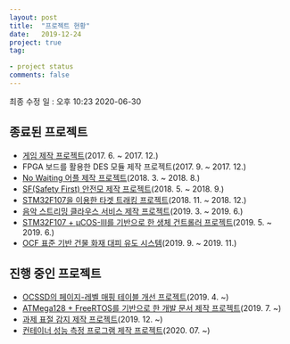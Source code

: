 ```yaml
---
layout: post
title:  "프로젝트 현황"
date:   2019-12-24
project: true
tag:

- project status
comments: false
---
```

최종 수정 일 : 오후 10:23 2020-06-30


## 종료된 프로젝트

* [게임 제작 프로젝트](https://gamejolt.com/games/sinbaram/303545)(2017. 6. ~ 2017. 12.)
* FPGA 보드를 활용한 DES 모듈 제작 프로젝트(2017. 9. ~ 2017. 12.)
* [No Waiting 어플 제작 프로젝트](https://github.com/BlaCkinkGJ/No-Waiting)(2018. 3. ~ 2018. 8.)
* [SF(Safety First) 안전모 제작 프로젝트](https://github.com/BlaCkinkGJ/Safety-Helmet-Embedded-Device)(2018. 5. ~ 2018. 9.)
* [STM32F107을 이용한 타겟 트래킹 프로젝트](https://github.com/BlaCkinkGJ/STM32F107-Hardware-Term)(2018. 11. ~ 2018. 12.)
* [음악 스트리밍 클라우스 서비스 제작 프로젝트](https://github.com/BlaCkinkGJ/MusicCloud)(2019. 3. ~ 2019. 6.)
* [STM32F107 + μCOS-Ⅲ를 기반으로 한 생체 건트롤러 프로젝트](https://github.com/BlaCkinkGJ/HandContoller)(2019. 5. ~ 2019. 6.)
* [OCF 표준 기반 건물 화재 대피 유도 시스템](https://github.com/2nd-Chance/Fire-evacuation-guidance-system-IoT)(2019. 9. ~ 2019. 11.)

## 진행 중인 프로젝트

- [OCSSD의 페이지-레벨 매핑 테이블 개선 프로젝트](https://github.com/central-engineering-organization/linux)(2019. 4. ~)
- [ATMega128 + FreeRTOS를 기반으로 한 개발 문서 제작 프로젝트](https://github.com/BlaCkinkGJ/Atmega128-SimpleProject-FreeRTOS)(2019. 7. ~)
- [과제 표절 감지 제작 프로젝트](https://github.com/BlaCkinkGJ/catch-me-if-you-can)(2019. 12. ~)
- [컨테이너 성능 측정 프로그램 제작 프로젝트](https://github.com/BlaCkinkGJ/trace-replay-with-cgroup)(2020. 07. ~)

